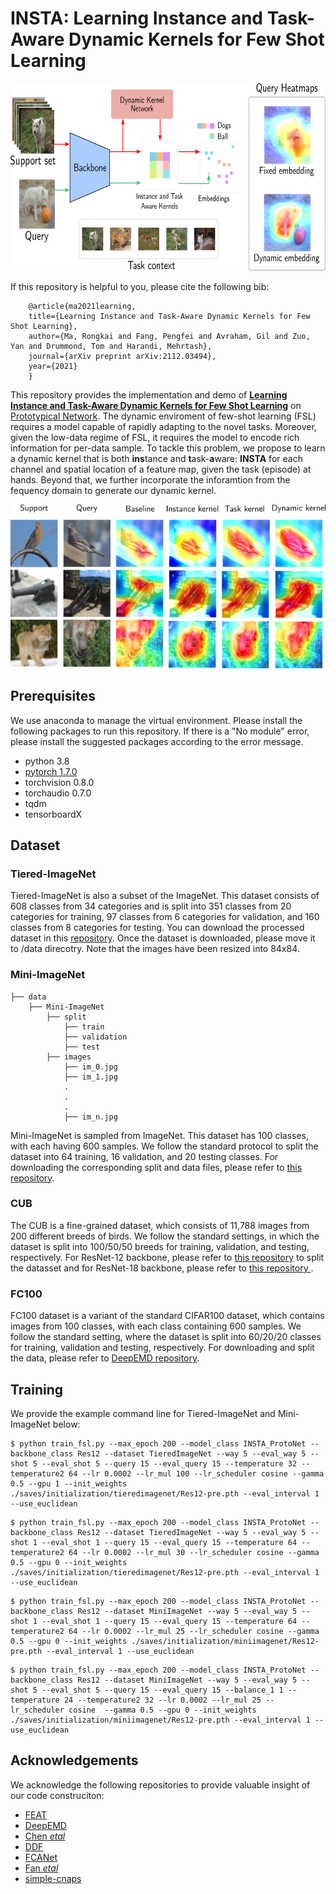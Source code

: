 # INSTA: Learning Instance and Task-Aware Dynamic Kernels for Few Shot Learning 

<p align="center">
  <img src="visual/concept.png" width="700" height="300">
</p>

If this repository is helpful to you, please cite the following bib:
```Shell
    @article{ma2021learning,
    title={Learning Instance and Task-Aware Dynamic Kernels for Few Shot Learning},
    author={Ma, Rongkai and Fang, Pengfei and Avraham, Gil and Zuo, Yan and Drummond, Tom and Harandi, Mehrtash},
    journal={arXiv preprint arXiv:2112.03494},
    year={2021}
    }
 ```   
This repository provides the implementation and demo of [**Learning Instance and Task-Aware Dynamic Kernels for Few Shot Learning**](https://arxiv.org/abs/2112.03494) on [Prototypical Network](https://arxiv.org/pdf/1703.05175.pdf). The dynamic enviroment of few-shot learning (FSL) requires a model capable of rapidly adapting to the novel tasks. Moreover, given the low-data regime of FSL, it requires the model to encode rich information for per-data sample. To tackle this problem, we propose to learn a dynamic kernel that is both **ins**tance and **t**ask-**a**ware: **INSTA** for each channel and spatial location of a feature map, given the task (episode) at hands. Beyond that, we further incorporate the inforamtion from the fequency domain to generate our dynamic kernel. 
<p align="center">
  <img src="visual/heatmap.png">
</p>

## Prerequisites
We use anaconda to manage the virtual environment. Please install the following packages to run this repository. If there is a "No module" error, please install the suggested packages according to the error message.
* python 3.8 
* [pytorch 1.7.0](https://pytorch.org/get-started/previous-versions/)
* torchvision 0.8.0
* torchaudio 0.7.0
* tqdm
* tensorboardX

## Dataset

### Tiered-ImageNet

Tiered-ImageNet is also a subset of the ImageNet. This dataset consists of 608 classes from 34 categories and is split into 351 classes from 20 categories for training, 97 classes from 6 categories for validation, and 160 classes from 8 categories for testing. You can download the processed dataset in this [repository](https://github.com/icoz69/DeepEMD). Once the dataset is downloaded, please move it to /data direcotry. Note that the images have been resized into 84x84.

### Mini-ImageNet
```Shell
├── data
    ├── Mini-ImageNet
        ├── split
            ├── train
            ├── validation
            ├── test
        ├── images 
            ├── im_0.jpg
            ├── im_1.jpg
            .
            .
            .
            ├── im_n.jpg
 ```

Mini-ImageNet is sampled from ImageNet. This dataset has 100 classes, with each having 600 samples. We follow the standard protocol to split the dataset into 64 training, 16 validation, and 20 testing classes. For downloading the corresponding split and data files, please refer to [this repository](https://github.com/Sha-Lab/FEAT).

### CUB

The CUB is a fine-grained dataset, which consists of 11,788 images from 200 different breeds of birds. We follow the standard settings, in which the dataset is split into 100/50/50 breeds for training, validation, and testing, respectively. For ResNet-12 backbone, please refer to [this repository](https://github.com/icoz69/DeepEMD) to split the datasset and for ResNet-18 backbone, please refer to [this repository ](https://github.com/imtiazziko/LaplacianShot).

### FC100

FC100 dataset is a variant of the standard CIFAR100 dataset, which contains images from 100 classes, with each class containing 600 samples. We follow the standard setting, where the dataset is split into 60/20/20 classes for training, validation and testing, respectively. For downloading and split the data, please refer to [DeepEMD repository](https://github.com/icoz69/DeepEMD).

## Training

We provide the example command line for Tiered-ImageNet and Mini-ImageNet below:
```shell
$ python train_fsl.py --max_epoch 200 --model_class INSTA_ProtoNet --backbone_class Res12 --dataset TieredImageNet --way 5 --eval_way 5 --shot 5 --eval_shot 5 --query 15 --eval_query 15 --temperature 32 --temperature2 64 --lr 0.0002 --lr_mul 100 --lr_scheduler cosine --gamma 0.5 --gpu 1 --init_weights ./saves/initialization/tieredimagenet/Res12-pre.pth --eval_interval 1  --use_euclidean
```
```shell
$ python train_fsl.py --max_epoch 200 --model_class INSTA_ProtoNet --backbone_class Res12 --dataset TieredImageNet --way 5 --eval_way 5 --shot 1 --eval_shot 1 --query 15 --eval_query 15 --temperature 64 --temperature2 64 --lr 0.0002 --lr_mul 30 --lr_scheduler cosine --gamma 0.5 --gpu 0 --init_weights ./saves/initialization/tieredimagenet/Res12-pre.pth --eval_interval 1 --use_euclidean
 ```
 ```shell
$ python train_fsl.py --max_epoch 200 --model_class INSTA_ProtoNet --backbone_class Res12 --dataset MiniImageNet --way 5 --eval_way 5 --shot 1 --eval_shot 1 --query 15 --eval_query 15 --temperature 64 --temperature2 64 --lr 0.0002 --lr_mul 25 --lr_scheduler cosine --gamma 0.5 --gpu 0 --init_weights ./saves/initialization/miniimagenet/Res12-pre.pth --eval_interval 1 --use_euclidean
 ```
 ```shell
$ python train_fsl.py --max_epoch 200 --model_class INSTA_ProtoNet --backbone_class Res12 --dataset MiniImageNet --way 5 --eval_way 5 --shot 5 --eval_shot 5 --query 15 --eval_query 15 --balance_1 1 --temperature 24 --temperature2 32 --lr 0.0002 --lr_mul 25 --lr_scheduler cosine  --gamma 0.5 --gpu 0 --init_weights ./saves/initialization/miniimagenet/Res12-pre.pth --eval_interval 1 --use_euclidean
 ```
 ## Acknowledgements
 We acknowledge the following repositories to provide valuable insight of our code construciton:

* [FEAT](https://github.com/Sha-Lab/FEAT)
* [DeepEMD](https://github.com/icoz69/DeepEMD)
* [Chen *etal*](https://github.com/wyharveychen/CloserLookFewShot)
* [DDF](https://github.com/theFoxofSky/ddfnet)
* [FCANet](https://github.com/cfzd/FcaNet)
* [Fan *etal*](https://github.com/fanq15/FSOD-code)
* [simple-cnaps](https://github.com/peymanbateni/simple-cnaps)
